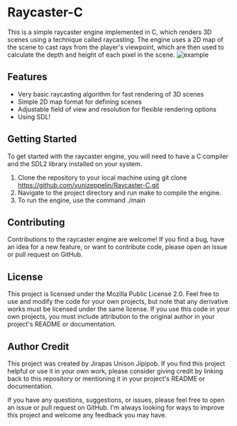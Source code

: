 # Raycaster-C
This is a simple raycaster engine implemented in C, which renders 3D scenes using a technique called raycasting. The engine uses a 2D map of the scene to cast rays from the player's viewpoint, which are then used to calculate the depth and height of each pixel in the scene.
![example](https://user-images.githubusercontent.com/120261381/227791295-4b80ca2e-c1c8-49a2-8818-fcb84eaa7c88.gif)
## Features
- Very basic raycasting algorithm for fast rendering of 3D scenes
- Simple 2D map format for defining scenes
- Adjustable field of view and resolution for flexible rendering options
- Using SDL!
## Getting Started
To get started with the raycaster engine, you will need to have a C compiler and the SDL2 library installed on your system.

1. Clone the repository to your local machine using git clone https://github.com/yunizeppelin/Raycaster-C.git
2. Navigate to the project directory and run make to compile the engine.
3. To run the engine, use the command ./main
## Contributing
Contributions to the raycaster engine are welcome! If you find a bug, have an idea for a new feature, or want to contribute code, please open an issue or pull request on GitHub.
## License
This project is licensed under the Mozilla Public License 2.0. Feel free to use and modify the code for your own projects, but note that any derivative works must be licensed under the same license. If you use this code in your own projects, you must include attribution to the original author in your project's README or documentation.
## Author Credit
This project was created by Jirapas Unison Jipipob. If you find this project helpful or use it in your own work, please consider giving credit by linking back to this repository or mentioning it in your project's README or documentation.

If you have any questions, suggestions, or issues, please feel free to open an issue or pull request on GitHub. I'm always looking for ways to improve this project and welcome any feedback you may have.
